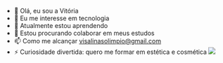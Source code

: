 - 👋 Olá, eu sou a Vitória 
- 👀 Eu me interesse em tecnologia 
- 🌱 Atualmente estou aprendendo
- 💞️ Estou procurando colaborar em meus estudos 
- 📫 Como me alcançar visalinasolimpio@gmail.com 
- ⚡ Curiosidade divertida: quero me formar em estética e cosmética
  ![](https://media1.tenor.com/m/4FgUpn0lDlcAAAAC/what-huh.gif)
